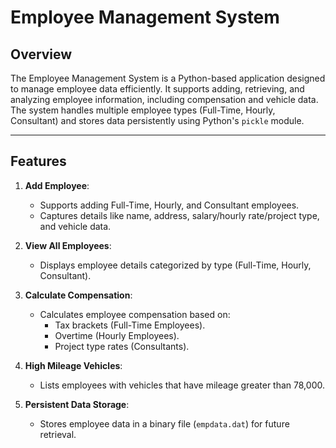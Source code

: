 # Employee Management System

## Overview

The Employee Management System is a Python-based application designed to manage employee data efficiently. It supports adding, retrieving, and analyzing employee information, including compensation and vehicle data. The system handles multiple employee types (Full-Time, Hourly, Consultant) and stores data persistently using Python's `pickle` module.

---

## Features

1. **Add Employee**:
   - Supports adding Full-Time, Hourly, and Consultant employees.
   - Captures details like name, address, salary/hourly rate/project type, and vehicle data.

2. **View All Employees**:
   - Displays employee details categorized by type (Full-Time, Hourly, Consultant).

3. **Calculate Compensation**:
   - Calculates employee compensation based on:
     - Tax brackets (Full-Time Employees).
     - Overtime (Hourly Employees).
     - Project type rates (Consultants).

4. **High Mileage Vehicles**:
   - Lists employees with vehicles that have mileage greater than 78,000.

5. **Persistent Data Storage**:
   - Stores employee data in a binary file (`empdata.dat`) for future retrieval.
